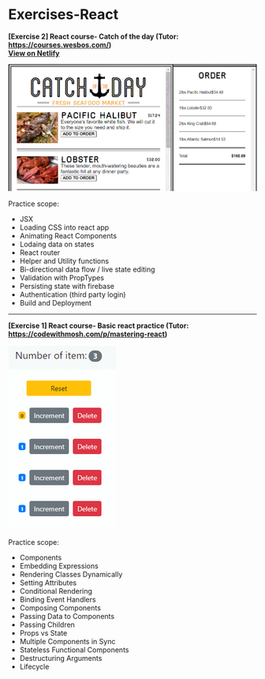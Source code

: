 ﻿# Exercises-React
 **[Exercise 2] React course- Catch of the day (Tutor: https://courses.wesbos.com/)**<br>
 **[View on Netlify](https://relaxed-hodgkin-bc2f0a.netlify.app/)**<br>
 
 ![catch_of_the_day](./screenShots/exercise2_catch_of_the_day.gif?)
 

 Practice scope:
* JSX
* Loading CSS into react app
* Animating React Components
* Lodaing data on states
* React router
* Helper and Utility functions
* Bi-directional data flow / live state editing
* Validation with PropTypes
* Persisting state with firebase
* Authentication (third party login)
* Build and Deployment 

----------------------------------------------------------------------------------------
 
**[Exercise 1] React course- Basic react practice (Tutor: https://codewithmosh.com/p/mastering-react)** 

![basic react](./screenShots/exercise1_basic_react.gif?)

Practice scope:
* Components
* Embedding Expressions
* Rendering Classes Dynamically
* Setting Attributes
* Conditional Rendering
* Binding Event Handlers
* Composing Components
* Passing Data to Components
* Passing Children
* Props vs State
* Multiple Components in Sync 
* Stateless Functional Components
* Destructuring Arguments
* Lifecycle
